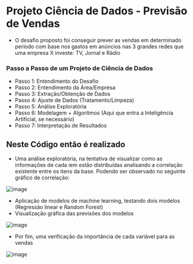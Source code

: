 # Projeto Ciência de Dados - Previsão de Vendas

- O desafio proposto foi conseguir prever as vendas em determinado período com base nos gastos em anúncios nas 3 grandes redes que uma empresa X investe: TV, Jornal e Rádio

### Passo a Passo de um Projeto de Ciência de Dados

- Passo 1: Entendimento do Desafio
- Passo 2: Entendimento da Área/Empresa
- Passo 3: Extração/Obtenção de Dados
- Passo 4: Ajuste de Dados (Tratamento/Limpeza)
- Passo 5: Análise Exploratória
- Passo 6: Modelagem + Algoritmos (Aqui que entra a Inteligência Artificial, se necessário)
- Passo 7: Interpretação de Resultados

## Neste Código então é realizado

- Uma análise exploratória, na tentativa de visualizar como as informações de cada iem estão distribuídas analisando a correlação existente entre os itens da base. Podendo ser observado no seguinte gráfico de correlação:

![image](https://user-images.githubusercontent.com/88164286/155796258-f913b3ba-5a4f-4ca9-9f38-bf6308e72df7.png)

- Aplicação de modelos de machine learning, testando dois modelos (Regressão linear e Random Forest)
- Visualização gráfica das previsões dos modelos

![image](https://user-images.githubusercontent.com/88164286/155796661-020b2c4a-5c8c-4241-9226-b60e9c45016f.png)

- Por fim, uma verificação da importância de cada variável para as vendas

![image](https://user-images.githubusercontent.com/88164286/155796732-45c23e0c-c3d4-4dea-9278-52e9b8af6aca.png)
